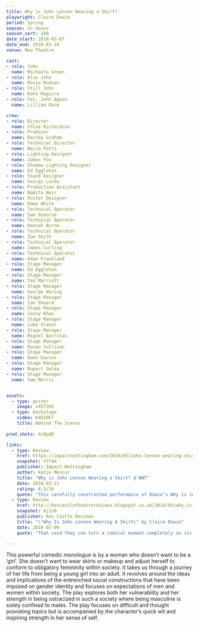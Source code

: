```yaml
---
title: Why is John Lennon Wearing a Skirt?
playwright: Claire Dowie
period: Spring
season: In House
season_sort: 200
date_start: 2018-03-07
date_end: 2018-03-10
venue: New Theatre

cast:
- role: John
  name: Michaela Green
- role: Also John
  name: Rosie Hudson
- role: Still John
  name: Kate Maguire
- role: Yes, John Again
  name: Lillian Race

crew:
- role: Director
  name: Chloe Richardson
- role: Producer
  name: Darcey Graham
- role: Technical Director
  name: Becca Potts
- role: Lighting Designer
  name: James Fox
- role: Shadow Lighting Designer
  name: Ed Eggleton
- role: Sound Designer
  name: Georgi Locke
- role: Production Assistant
  name: Namita Nair
- role: Poster Designer
  name: Emma White
- role: Technical Operator
  name: Sam Osborne
- role: Technical Operator
  name: Hannah Burne
- role: Technical Operator
  name: Zoe Smith
- role: Technical Operator
  name: James Curling
- role: Technical Operator
  name: Adam Frankland
- role: Stage Manager
  name: Ed Eggleton
- role: Stage Manager
  name: Ted Marriott
- role: Stage Manager
  name: George Waring
- role: Stage Manager
  name: Ian Sheard
- role: Stage Manager
  name: Jonny Khan
- role: Stage Manager
  name: Luke Slater
- role: Stage Manager
  name: Miguel Barrulas
- role: Stage Manager
  name: Ronan Sullivan
- role: Stage Manager
  name: Owen Davies
- role: Stage Manager
  name: Rupert Galea
- role: Stage Manager
  name: Sam Morris


assets:
  - type: poster
    image: xXST2m5
  - type: backstage
    video: K4D2HFf
    title: Behind The Scenes
    
prod_shots: 4v9pGR

links:
  - type: Review
    href: https://impactnottingham.com/2018/03/john-lennon-wearing-skirt-nnt/
    snapshot: VTf4m
    publisher: Impact Nottingham
    author: Katie Moncur
    title: "Why is John Lennon Wearing a Skirt? @ NNT"
    date: 2018-03-11
    rating: 8.5/10
    quote: "This carefully constructed performance of Dowie’s Why is John Lennon Wearing a Skirt? is not only affecting in terms of its portrayal of gender identity issues but is impressive with its physical theatre, emotive acting and technical effects."
  - type: Review
    href: http://kevcastletheatrereviews.blogspot.co.uk/2018/03/why-is-john-lennon-wearing-skirt-by.html
    snapshot: AjIn0
    publisher: Kev Castle Reviews
    title: "\"Why Is John Lennon Wearing A Skirt\" by Claire Dowie"
    date: 2018-03-09
    quote: "That said they can turn a comical moment completely on its' head to pathos and really make you think long and hard about some of the issues people, not just women, feel with self identity, gender equality and the respect we all demand, but often fail to receive."

---
```


This powerful comedic monologue is by a woman who doesn’t want to be a ‘girl’. She doesn’t want to wear skirts or makeup and adjust herself to conform to obligatory femininity within society. It takes us through a journey of her life from being a young girl into an adult. It revolves around the ideas and implications of the entrenched social constructions that have been imposed on gender identity and focuses on expectations of men and women within society. The play explores both her vulnerability and her strength in being ostracized in such a society where being masculine is solely confined to males. The play focuses on difficult and thought provoking topics but is accompanied by the character’s quick wit and inspiring strength in her sense of self.
